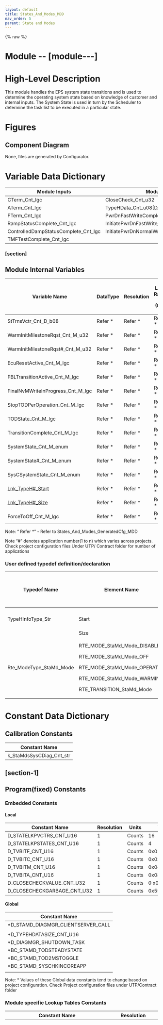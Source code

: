```yaml
---
layout: default
title: States_And_Modes_MDD
nav_order: 5
parent: State and Modes
---
```

{% raw %}
# Module --  [module---]

# High-Level Description

This module handles the EPS system state transitions and is used to
determine the operating system state based on knowledge of customer and
internal inputs. The System State is used in turn by the Scheduler to
determine the task list to be executed in a particular state.

# Figures

## Component Diagram 

None, files are generated by Configurator.

#  Variable Data Dictionary

| Module Inputs                        | Module Outputs                               |
|------------------------------------|------------------------------------|
| CTerm_Cnt_lgc                        | CloseCheck_Cnt_u32                           |
| ATerm_Cnt_lgc                        | TypeHData_Cnt_u08\[D_TYPEHDATASIZE_CNT_U16\] |
| FTerm_Cnt_lgc                        | PwrDnFastWriteComplete_Cnt_lgc               |
| RampStatusComplete_Cnt_lgc           | InitiatePwrDnFastWrite_Cnt_lgc               |
| ControlledDampStatusComplete_Cnt_lgc | InitiatePwrDnNormalWrite_Cnt_lgc             |
| TMFTestComplete_Cnt_lgc              |                                              |

###  [section]

## Module Internal Variables

<table>
<colgroup>
<col style="width: 19%" />
<col style="width: 8%" />
<col style="width: 7%" />
<col style="width: 8%" />
<col style="width: 7%" />
<col style="width: 6%" />
<col style="width: 42%" />
</colgroup>
<thead>
<tr class="header">
<th>Variable Name</th>
<th>DataType</th>
<th>Resolution</th>
<th><p>Legal Range</p>
<p>(min)</p></th>
<th><p>Legal Range</p>
<p>(max)</p></th>
<th>Multiplicity</th>
<th>Software Segment</th>
</tr>
</thead>
<tbody>
<tr class="odd">
<td>StTrnsVctr_Cnt_D_b08</td>
<td>Refer *</td>
<td>Refer *</td>
<td>Refer *</td>
<td>Refer *</td>
<td>1:1</td>
<td>STAMD#_START_SEC_VAR_CLEARED_8</td>
</tr>
<tr class="even">
<td>WarmInitMilestoneRqst_Cnt_M_u32</td>
<td>Refer *</td>
<td>Refer *</td>
<td>Refer *</td>
<td>Refer *</td>
<td>1:1</td>
<td>STAMD#_START_SEC_VAR_CLEARED_32</td>
</tr>
<tr class="odd">
<td>WarmInitMilestoneRqst#_Cnt_M_u32</td>
<td>Refer *</td>
<td>Refer *</td>
<td>Refer *</td>
<td>Refer *</td>
<td>0:n</td>
<td>STAMD#_START_SEC_VAR_CLEARED_32</td>
</tr>
<tr class="even">
<td>EcuResetActive_Cnt_M_lgc</td>
<td>Refer *</td>
<td>Refer *</td>
<td>Refer *</td>
<td>Refer *</td>
<td><u>1:1</u></td>
<td><u>STAMD#_START_SEC_VAR_CLEARED_BOOLEAN</u></td>
</tr>
<tr class="odd">
<td>FBLTransitionActive_Cnt_M_lgc</td>
<td>Refer *</td>
<td>Refer *</td>
<td>Refer *</td>
<td>Refer *</td>
<td><u>1:1</u></td>
<td><u>STAMD#_START_SEC_VAR_CLEARED_BOOLEAN</u></td>
</tr>
<tr class="even">
<td>FinalNvMWriteInProgress_Cnt_M_lgc</td>
<td>Refer *</td>
<td>Refer *</td>
<td>Refer *</td>
<td>Refer *</td>
<td>1:1</td>
<td>STAMD#_START_SEC_VAR_CLEARED_BOOLEAN</td>
</tr>
<tr class="odd">
<td>StopTODPerOperation_Cnt_M_lgc</td>
<td>Refer *</td>
<td>Refer *</td>
<td>Refer *</td>
<td>Refer *</td>
<td>1:1</td>
<td>STAMD#_START_SEC_VAR_CLEARED_BOOLEAN</td>
</tr>
<tr class="even">
<td>TODState_Cnt_M_lgc</td>
<td>Refer *</td>
<td>Refer *</td>
<td>Refer *</td>
<td>Refer *</td>
<td>1:1</td>
<td>STAMD#_START_SEC_VAR_CLEARED_BOOLEAN</td>
</tr>
<tr class="odd">
<td>TransitionComplete_Cnt_M_lgc</td>
<td>Refer *</td>
<td>Refer *</td>
<td>Refer *</td>
<td>Refer *</td>
<td>1:1</td>
<td>STAMD#_START_SEC_VAR_CLEARED_BOOLEAN</td>
</tr>
<tr class="even">
<td>SystemState_Cnt_M_enum</td>
<td>Refer *</td>
<td>Refer *</td>
<td>Refer *</td>
<td>Refer *</td>
<td>1:1</td>
<td>STAMD#_START_SEC_VAR_INIT_UNSPECIFIED</td>
</tr>
<tr class="odd">
<td>SystemState#_Cnt_M_enum</td>
<td>Refer *</td>
<td>Refer *</td>
<td>Refer *</td>
<td>Refer *</td>
<td>0:n</td>
<td>STAMD#_START_SEC_VAR_INIT_UNSPECIFIED</td>
</tr>
<tr class="even">
<td>SysCSystemState_Cnt_M_enum</td>
<td>Refer *</td>
<td>Refer *</td>
<td>Refer *</td>
<td>Refer *</td>
<td>1:1</td>
<td>STAMD#_START_SEC_VAR_INIT_UNSPECIFIED</td>
</tr>
<tr class="odd">
<td><u>Lnk_TypeH#_Start</u></td>
<td>Refer *</td>
<td>Refer *</td>
<td>Refer *</td>
<td>Refer *</td>
<td>0:n</td>
<td>AP_STAMD_CONST</td>
</tr>
<tr class="even">
<td><u>Lnk_TypeH#_Size</u></td>
<td>Refer *</td>
<td>Refer *</td>
<td>Refer *</td>
<td>Refer *</td>
<td>0:n</td>
<td>AP_STAMD_CONST</td>
</tr>
<tr class="odd">
<td>ForceToOff_Cnt_M_lgc</td>
<td>Refer *</td>
<td>Refer *</td>
<td>Refer *</td>
<td>Refer *</td>
<td>1:1</td>
<td>STAMD#_START_SEC_VAR_CLEARED_BOOLEAN</td>
</tr>
</tbody>
</table>

Note: “ Refer \*” - Refer to States_And_Modes_GeneratedCfg_MDD

Note “#” denotes application number(1 to n) which varies across
projects. Check project configuration files Under UTP/ Contract folder
for number of applications

### User defined typedef definition/declaration 

<table>
<colgroup>
<col style="width: 37%" />
<col style="width: 24%" />
<col style="width: 16%" />
<col style="width: 11%" />
<col style="width: 11%" />
</colgroup>
<thead>
<tr class="header">
<th>Typedef Name</th>
<th>Element Name</th>
<th>User Defined Type</th>
<th><p>Legal Range</p>
<p>(min)</p></th>
<th><p>Legal Range</p>
<p>(max)</p></th>
</tr>
</thead>
<tbody>
<tr class="odd">
<td></td>
<td></td>
<td></td>
<td></td>
<td></td>
</tr>
<tr class="even">
<td>TypeHInfoType_Str</td>
<td>Start</td>
<td>Const uint8 pointer</td>
<td>0</td>
<td>Full</td>
</tr>
<tr class="odd">
<td></td>
<td>Size</td>
<td>Uint32</td>
<td>0</td>
<td>Full</td>
</tr>
<tr class="even">
<td>Rte_ModeType_StaMd_Mode</td>
<td><p>RTE_MODE_StaMd_Mode_DISABLE</p>
<p>RTE_MODE_StaMd_Mode_OFF</p>
<p>RTE_MODE_StaMd_Mode_OPERATE</p>
<p>RTE_MODE_StaMd_Mode_WARMINIT</p>
<p>RTE_TRANSITION_StaMd_Mode</p></td>
<td>N/A</td>
<td>N/A</td>
<td>N/A</td>
</tr>
</tbody>
</table>

# Constant Data Dictionary

## Calibration Constants

| Constant Name            |
|--------------------------|
| k_StaMdsSysCDiag_Cnt_str |

##  [section-1]

## Program(fixed) Constants

### Embedded Constants

#### Local

| Constant Name               | Resolution | Units  | Value       |
|-----------------------------|------------|--------|-------------|
| D_STATELKPVCTRS_CNT_U16     | 1          | Counts | 16          |
| D_STATELKPSTATES_CNT_U16    | 1          | Counts | 4           |
| D_TVBITF_CNT_U16            | 1          | Counts | 0x01        |
| D_TVBITC_CNT_U16            | 1          | Counts | 0x02        |
| D_TVBITM_CNT_U16            | 1          | Counts | 0x04        |
| D_TVBITA_CNT_U16            | 1          | Counts | 0x08        |
| D_CLOSECHECKVALUE_CNT_U32   | 1          | Counts | 0 x00FF00FF |
| D_CLOSECHECKGARBAGE_CNT_U32 | 1          | Counts | 0x5555AAAA  |

#### Global

| Constant Name                                       |
|-----------------------------------------------------|
| \*D_STAMD_DIAGMGR_CLIENTSERVER_CALL                 |
|                                                     |
| \*D_TYPEHDATASIZE_CNT_U16                           |
| <span class="mark">\*D_DIAGMGR_SHUTDOWN_TASK</span> |
| \*BC_STAMD_TODSTEADYSTATE                           |
| \*BC_STAMD_TOD2MSTOGGLE                             |
| \*BC_STAMD_SYSCHKINCOREAPP                          |
|                                                     |

Note: \* Values of these Global data constants tend to change based on
project configuration. Check Project configuration files under
UTP/Contract folder

### Module specific Lookup Tables Constants

<table style="width:100%;">
<colgroup>
<col style="width: 32%" />
<col style="width: 11%" />
<col style="width: 40%" />
<col style="width: 16%" />
</colgroup>
<thead>
<tr class="header">
<th>Constant Name</th>
<th>Resolution</th>
<th>Value</th>
<th>Software Segment</th>
</tr>
</thead>
<tbody>
<tr class="odd">
<td>Rte_ModeType_StaMd_Mode t_StateLkpTbl_Cnt_u8
[D_STATELKPSTATES_CNT_U16] [D_STATELKPVCTRS_CNT_U16]</td>
<td>N/A</td>
<td><p>{ {RTE_MODE_StaMd_Mode_OFF,</p>
<blockquote>
<p>RTE_MODE_StaMd_Mode_OFF,</p>
<p>RTE_MODE_StaMd_Mode_OFF,</p>
<p>RTE_MODE_StaMd_Mode_OFF,</p>
<p>RTE_MODE_StaMd_Mode_OFF,</p>
<p>RTE_MODE_StaMd_Mode_OFF,</p>
<p>RTE_MODE_StaMd_Mode_OFF,</p>
<p>RTE_MODE_StaMd_Mode_OFF,</p>
<p>RTE_MODE_StaMd_Mode_DISABLE,</p>
<p>RTE_MODE_StaMd_Mode_DISABLE,</p>
<p>RTE_MODE_StaMd_Mode_WARMINIT,</p>
<p>RTE_MODE_StaMd_Mode_DISABLE,</p>
<p>RTE_MODE_StaMd_Mode_ DISABLE,</p>
<p>RTE_MODE_StaMd_Mode_ DISABLE,</p>
<p>RTE_MODE_StaMd_Mode_ WARMINIT,</p>
<p>RTE_MODE_StaMd_Mode_ DISABLE },</p>
</blockquote>
<p>{RTE_MODE_StaMd_Mode_OFF,</p>
<blockquote>
<p>RTE_MODE_StaMd_Mode_OFF,</p>
<p>RTE_MODE_StaMd_Mode_OFF,</p>
<p>RTE_MODE_StaMd_Mode_OFF,</p>
<p>RTE_MODE_StaMd_Mode_OFF,</p>
<p>RTE_MODE_StaMd_Mode_OFF,</p>
<p>RTE_MODE_StaMd_Mode_OFF,</p>
<p>RTE_MODE_StaMd_Mode_OFF,</p>
<p>RTE_MODE_StaMd_Mode_WARMINIT,</p>
<p>RTE_MODE_StaMd_Mode_WARMINIT,</p>
<p>RTE_MODE_StaMd_Mode_WARMINIT,</p>
<p>RTE_MODE_StaMd_Mode_WARMINIT,</p>
<p>RTE_MODE_StaMd_Mode_WARMINIT,</p>
<p>RTE_MODE_StaMd_Mode_WARMINIT,</p>
<p>RTE_MODE_StaMd_Mode_WARMINIT,</p>
<p>RTE_MODE_StaMd_Mode_WARMINIT},</p>
</blockquote>
<p>{RTE_MODE_StaMd_Mode_OPERATE,</p>
<blockquote>
<p>RTE_MODE_StaMd_Mode_OPERATE,</p>
<p>RTE_MODE_StaMd_Mode_OPERATE,</p>
<p>RTE_MODE_StaMd_Mode_OPERATE,</p>
<p>RTE_MODE_StaMd_Mode_DISABLE,</p>
<p>RTE_MODE_StaMd_Mode_DISABLE,</p>
<p>RTE_MODE_StaMd_Mode_DISABLE,</p>
<p>RTE_MODE_StaMd_Mode_DISABLE,</p>
<p>RTE_MODE_StaMd_Mode_OPERATE,</p>
<p>RTE_MODE_StaMd_Mode_OPERATE,</p>
<p>RTE_MODE_StaMd_Mode_OPERATE,</p>
<p>RTE_MODE_StaMd_Mode_OPERATE,</p>
<p>RTE_MODE_StaMd_Mode_DISABLE,</p>
<p>RTE_MODE_StaMd_Mode_DISABLE,</p>
<p>RTE_MODE_StaMd_Mode_DISABLE,</p>
<p>RTE_MODE_StaMd_Mode_DISABLE},</p>
</blockquote>
<p>{RTE_MODE_StaMd_Mode_DISABLE,</p>
<blockquote>
<p>RTE_MODE_StaMd_Mode_DISABLE,</p>
<p>RTE_MODE_StaMd_Mode_DISABLE,</p>
<p>RTE_MODE_StaMd_Mode_DISABLE,</p>
<p>RTE_MODE_StaMd_Mode_DISABLE,</p>
<p>RTE_MODE_StaMd_Mode_DISABLE,</p>
<p>RTE_MODE_StaMd_Mode_DISABLE,</p>
<p>RTE_MODE_StaMd_Mode_DISABLE,</p>
<p>RTE_MODE_StaMd_Mode_WARMINIT,</p>
<p>RTE_MODE_StaMd_Mode_DISABLE,</p>
<p>RTE_MODE_StaMd_Mode_WARMINIT,</p>
<p>RTE_MODE_StaMd_Mode_DISABLE,</p>
<p>RTE_MODE_StaMd_Mode_WARMINIT,</p>
<p>RTE_MODE_StaMd_Mode_DISABLE,</p>
<p>RTE_MODE_StaMd_Mode_OPERATE,</p>
<p>RTE_MODE_StaMd_Mode_DISABLE}</p>
</blockquote>
<p>}</p></td>
<td>CONST_UNSPECIFIED</td>
</tr>
<tr class="even">
<td>T_CurrentSystemState_Ptr_enum[ *SIZE]</td>
<td>N/A</td>
<td>Refer *</td>
<td>AP_STAMD_CONST</td>
</tr>
<tr class="odd">
<td>T_TypeHInfo_Cnt_Str[ *SIZE]</td>
<td>TypeHInfoType_Str</td>
<td>Refer *</td>
<td>AP_STAMD_CONST</td>
</tr>
<tr class="even">
<td>T_WarmInitMilestoneRqst_Ptr_enum[*SIZE]</td>
<td>N/A</td>
<td>Refer *</td>
<td>AP_STAMD_CONST</td>
</tr>
</tbody>
</table>

**Note:** The entries in the state lookup table rely on the fact that
generated values for the system state are maintained. If the generated
values are changed then the entries have to re arranged.

Note: \* SIZE for above tables varies across projects.Check Project
configuration files for size and elements of tables.**.**

Note: Refer \* **:** Refer to States_And_Modes_GeneratedCfg_MDD

# Functions/Macros used by the Sub-Modules 

## Library Functions / Macros 

The library functions / Macros that are called by the various sub
modules are identified below,

1.  

## Data Hiding Functions

None

## Global Functions/Macros Defined by this Module

### Process WarmInit Milestone Complete

|                      |                                         |             |     |     |
|--------------|-------------------------------|------------|--------|--------|
| **Function Name**    | MilestoneRqst_WarmInitMilestoneComplete | Type        | Min | Max |
| **Arguments Passed** | user                                    | StaMd_Users | 0   | 31  |
| **Return Value**     | None                                    |             |     |     |

#### Description

![](ElectricPowerSteering_TexasInstruments_HAITEC_LC_website/docs/StaMd/doc/mediax/media/image1.emf)

### Process WarmInit Milestone Not Complete

|                      |                                            |             |     |     |
|--------------|-------------------------------|------------|--------|--------|
| **Function Name**    | MilestoneRqst_WarmInitMilestoneNotComplete | Type        | Min | Max |
| **Arguments Passed** | user                                       | StaMd_Users | 0   | 31  |
| **Return Value**     | None                                       |             |     |     |

#### Description

![](ElectricPowerSteering_TexasInstruments_HAITEC_LC_website/docs/StaMd/doc/mediax/media/image2.emf)

### States and Modes ECU Reset

|                      |                     |      |     |     |
|----------------------|---------------------|------|-----|-----|
| **Function Name**    | StaMd_SCom_EcuReset | Type | Min | Max |
| **Arguments Passed** | none                |      |     |     |
| **Return Value**     | None                |      |     |     |

#### Description

EcuResetActive_Cnt_M_lgc = TRUE

### States and Modes prepare for FBL transition request

|                      |                             |      |     |     |
|----------------------|-----------------------------|------|-----|-----|
| **Function Name**    | StaMd_SCom_FBLTransitionReq | Type | Min | Max |
| **Arguments Passed** | none                        |      |     |     |
| **Return Value**     | None                        |      |     |     |

#### Description

FBLTransitionActive_Cnt_M_lgc = TRUE

### States and Modes Transition Function

|                      |             |      |     |     |
|----------------------|-------------|------|-----|-----|
| **Function Name**    | StaMd_Trns1 | Type | Min | Max |
| **Arguments Passed** | none        |      |     |     |
| **Return Value**     | None        |      |     |     |

#### Description

*Note: D_STAMD_DIAGMGR_CLIENTSERVER_CALL is generated as STD_ON or
STD_OFF based on the configuration of the program.*

### States and Modes Initialization

#### Description – StaMd_Init0

|                      |             |      |     |     |
|----------------------|-------------|------|-----|-----|
| **Function Name**    | StaMd_Init0 | Type | Min | Max |
| **Arguments Passed** | none        |      |     |     |
| **Return Value**     | None        |      |     |     |

#### Description

![](ElectricPowerSteering_TexasInstruments_HAITEC_LC_website/docs/StaMd/doc/mediax/media/image4.emf)

###  [section-2]

#### Description– StaMd_Init1

|                      |             |      |     |     |
|----------------------|-------------|------|-----|-----|
| **Function Name**    | StaMd_Init1 | Type | Min | Max |
| **Arguments Passed** | none        |      |     |     |
| **Return Value**     | None        |      |     |     |

#### Description

![](ElectricPowerSteering_TexasInstruments_HAITEC_LC_website/docs/StaMd/doc/mediax/media/image5.emf)

### States and Modes Periodic

|                      |            |      |     |     |
|----------------------|------------|------|-----|-----|
| **Function Name**    | StaMd_Per1 | Type | Min | Max |
| **Arguments Passed** | none       |      |     |     |
| **Return Value**     | None       |      |     |     |

#### Description![](ElectricPowerSteering_TexasInstruments_HAITEC_LC_website/docs/StaMd/doc/mediax/media/image6.emf)

![](ElectricPowerSteering_TexasInstruments_HAITEC_LC_website/docs/StaMd/doc/mediax/media/image7.emf)

### System State Check

<table>
<colgroup>
<col style="width: 16%" />
<col style="width: 39%" />
<col style="width: 17%" />
<col style="width: 13%" />
<col style="width: 12%" />
</colgroup>
<tbody>
<tr class="odd">
<td><strong>Function Name</strong></td>
<td>SystemStateCheck</td>
<td>Type</td>
<td>Min</td>
<td>Max</td>
</tr>
<tr class="even">
<td><strong>Arguments Passed</strong></td>
<td>FTermActive_Cnt_T_lgc</td>
<td>boolean</td>
<td>FALSE</td>
<td>TRUE</td>
</tr>
<tr class="odd">
<td></td>
<td>CTermActive_Cnt_T_lgc</td>
<td>boolean</td>
<td>FALSE</td>
<td>TRUE</td>
</tr>
<tr class="even">
<td></td>
<td>ATermActive_Cnt_T_lgc</td>
<td>boolean</td>
<td>FALSE</td>
<td>TRUE</td>
</tr>
<tr class="odd">
<td></td>
<td>RampStatusCmp_Cnt_T_lgc</td>
<td>boolean</td>
<td>FALSE</td>
<td>TRUE</td>
</tr>
<tr class="even">
<td></td>
<td>CtrldDmpStsCmp_Cnt_T_lgc</td>
<td>boolean</td>
<td>FALSE</td>
<td>TRUE</td>
</tr>
<tr class="odd">
<td></td>
<td>TMFTestComplete_Cnt_T_lgc</td>
<td>boolean</td>
<td>FALSE</td>
<td>TRUE</td>
</tr>
<tr class="even">
<td></td>
<td>SysCFltCntr_Ptr_T_u16</td>
<td>uint16 *</td>
<td>0</td>
<td>255</td>
</tr>
<tr class="odd">
<td><strong>Return Value</strong></td>
<td>FaultStatus_Cnt_T_enum</td>
<td>NxtrDiagMgrStatus</td>
<td colspan="2"><p>NTC_STATUS_PASSED</p>
<p>NTC_STATUS_FAILED</p>
<p>NTC_STATUS_PREPASSED</p>
<p>NTC_STATUS_PREFAILED</p></td>
</tr>
</tbody>
</table>

#### Description

#### ![](ElectricPowerSteering_TexasInstruments_HAITEC_LC_website/docs/StaMd/doc/mediax/media/image8.emf) [section-3]

![](ElectricPowerSteering_TexasInstruments_HAITEC_LC_website/docs/StaMd/doc/mediax/media/image9.emf)

## Local Functions/Macros Used by this MDD only

### Macro Function \#1

SetBits_m(var, mask) : var = var \| mask

### Macro Function \#2

ClrBits_m(var, mask) : var = var & mask

### Local Function \#1

<table>
<colgroup>
<col style="width: 10%" />
<col style="width: 36%" />
<col style="width: 23%" />
<col style="width: 14%" />
<col style="width: 15%" />
</colgroup>
<tbody>
<tr class="odd">
<td><strong>Function Name</strong></td>
<td>BldTranVctr</td>
<td>Type</td>
<td>Min</td>
<td>Max</td>
</tr>
<tr class="even">
<td><strong>Arguments Passed</strong></td>
<td>SysState_Cnt_T_Enum</td>
<td>Rte_ModeType_StaMd_Mode</td>
<td colspan="2"><p>RTE_MODE_StaMd_Mode_DISABLE</p>
<p>RTE_MODE_StaMd_Mode_OFF</p>
<p>RTE_MODE_StaMd_Mode_OPERATE</p>
<p>RTE_MODE_StaMd_Mode_WARMINIT</p>
<p>RTE_TRANSITION_StaMd_Mode</p></td>
</tr>
<tr class="odd">
<td></td>
<td>FTermActive_Cnt_T_lgc</td>
<td>boolean</td>
<td>FALSE</td>
<td>TRUE</td>
</tr>
<tr class="even">
<td></td>
<td>CTermActive_Cnt_T_lgc</td>
<td>boolean</td>
<td>FALSE</td>
<td>TRUE</td>
</tr>
<tr class="odd">
<td></td>
<td>ATermActive_Cnt_T_lgc</td>
<td>boolean</td>
<td>FALSE</td>
<td>TRUE</td>
</tr>
<tr class="even">
<td></td>
<td>RampStatusCmp_Cnt_T_lgc</td>
<td>boolean</td>
<td>FALSE</td>
<td>TRUE</td>
</tr>
<tr class="odd">
<td></td>
<td>CtrldDmpStsCmp_Cnt_T_lgc</td>
<td>boolean</td>
<td>FALSE</td>
<td>TRUE</td>
</tr>
<tr class="even">
<td><strong>Return Value</strong></td>
<td>TransVec_Cnt_T_u8</td>
<td>uint8</td>
<td>FULL</td>
<td>FULL</td>
</tr>
</tbody>
</table>

#### Design Rationale

NvM_GetErrorStatus has been used instead of an RTE_Call_GetErrorStatus
in order to specify the blockID and also to prevent the integrator map
it to a wrong port interface.

#### Description![](ElectricPowerSteering_TexasInstruments_HAITEC_LC_website/docs/StaMd/doc/mediax/media/image10.emf)

### Local Function \#2

|                      |           |      |     |     |
|----------------------|-----------|------|-----|-----|
| **Function Name**    | ReadTypeH | Type | Min | Max |
| **Arguments Passed** | None      |      |     |     |
| **Return Value**     | none      |      |     |     |

#### Design Rationale

ReadTypeH functions call has been added to this module although the FDD
doesn’t call them out as this module performs the system NvH memory read
after system power up.

#### Description

![](ElectricPowerSteering_TexasInstruments_HAITEC_LC_website/docs/StaMd/doc/mediax/media/image11.emf)

### Local Function \#3

|                      |            |      |     |     |
|----------------------|------------|------|-----|-----|
| **Function Name**    | WriteTypeH | Type | Min | Max |
| **Arguments Passed** | none       |      |     |     |
| **Return Value**     | none       |      |     |     |

#### Design Rationale

WriteTypeH functions call has been added to this module although the FDD
doesn’t call them out as this module performs the system NvH memory
write before system shutdown.

#### Description

![](ElectricPowerSteering_TexasInstruments_HAITEC_LC_website/docs/StaMd/doc/mediax/media/image12.emf)

### Local Function \#4

|                      |                                 |         |       |      |
|--------|--------------------------|-----------------|-----------|-----------|
| **Function Name**    | CheckWarmInitComplete           | Type    | Min   | Max  |
| **Arguments Passed** | None                            |         |       |      |
| **Return Value**     | WarmInitMilestoneComp_Cnt_T_lgc | Boolean | FALSE | TRUE |

#### Description

# ![](ElectricPowerSteering_TexasInstruments_HAITEC_LC_website/docs/StaMd/doc/mediax/media/image13.emf) Software Module Implementation

## Initial Data Values

| Data          | Value           |
|---------------|-----------------|
| CTerm_Cnt_lgc | D_FALSE_CNT_LGC |
| ATerm_Cnt_lgc | D_TRUE_CNT_LGC  |
| FTerm_Cnt_lgc | D_FALSE_CNT_LGC |

##  [section-4]

## Initialization Functions

### Init: 

## Periodic Functions

## Fault Recovery Functions

None

## Shutdown Functions

None

## Interrupt Functions

None

## Serial Communication Functions

## Execution Requirements

## Execution Sequence of the Module

## \_Init0 is called outside of the Rte, from ECUStartup and needs to RUN prior to any function that requires the use of TypeH data.Execution Rates for sub-modules called by the Scheduler [init0-is-called-outside-of-the-rte-from-ecustartup-and-needs-to-run-prior-to-any-function-that-requires-the-use-of-typeh-data.execution-rates-for-sub-modules-called-by-the-scheduler]

| Function Name | Calling Frequency | System State(s) in which the function is called |
|----------------------------|-----------------|----------------------------|
| StaMd_Init0   | Once at init      | Cold Init                                       |
|               |                   |                                                 |
|               |                   |                                                 |

## Execution Requirements for Serial Communication Functions 

| Function Name | Sub-Module called by (Serial Comm Function Name) |
|---------------|--------------------------------------------------|
|               |                                                  |

#  [section-5]

#  Memory Map Definition Requirements

## Sub Modules (Functions)

This table identifies the software segments for functions identified in
this module.

| Name of Sub Module | Software Segment |
|--------------------|------------------|
|                    |                  |
|                    |                  |
|                    |                  |
|                    |                  |

##  [section-6]

## Global and Local Functions

This table identifies the software segments for global and local
functions identified in this module.

| Name of Sub Module                         | Software Segment       |
|--------------------------------------------|------------------------|
| BldTranVctr                                | RTE_AP_STAMD_APPL_CODE |
| MilestoneRqst_WarmInitMilestoneComplete    | RTE_AP_STAMD_APPL_CODE |
| MilestoneRqst_WarmInitMilestoneNotComplete | RTE_AP_STAMD_APPL_CODE |
| ReadTypeH                                  | RTE_AP_STAMD_APPL_CODE |
| WriteTypeH                                 | RTE_AP_STAMD_APPL_CODE |
| CheckWarmInitComplete                      | RTE_AP_STAMD_APPL_CODE |
| SystemStateCheck                           | RTE_AP_STAMD_APPL_CODE |
| StaMd_SCom_EcuReset                        | RTE_AP_STAMD_APPL_CODE |
| StaMd_Trns1                                | RTE_AP_STAMD_APPL_CODE |
| StaMd_Per1                                 | RTE_AP_STAMD_APPL_CODE |
| StaMd_Init0                                | AP_STAMD_CODE          |
| StaMd_Init1                                | RTE_AP_STAMD_APPL_CODE |

#  [section-7]

#  Known Issues / Limitations With Design

1.  .FDD does not currently support “Transition” state required for RTE
    runnables triggered on state transitions. Current design simply does
    nothing if in “Transition” state.

2.  FDD requirement state that an off state milestone is considered as
    complete when all the NVM writes are complete. This milestone is
    currently performed internally by querying the NVM write status in
    this module.

3.  FDD calls out for the F Term input to this module as a Boolean type
    diagnostic flag that is used to indicate a fault requesting removal
    of assist and currently there is no requirement for a component to
    send out this flag(according to FDD data dictionary version 86 dated
    16^th^ Mar 2012). However, it has been implemented in Diagnostic
    manager version FDD37B_001.6

#  Revision Control Log

|             |            |                                                                                                 |            |                     |
|------|-------|------------------------------------------|----------|---------|
| **Item \#** | **Rev \#** | **Change Description**                                                                          | **Date**   | **Author Initials** |
| 1           | 1          | Initial EA3.0 version.                                                                          | 11-Apr-11  | LWW                 |
| 2           | 2          | Updated range errors found during UTP                                                           | 13-Apr-11  | LWW                 |
| 3           | 3          | Added RampStatusCmp_Cnt_T_lgc                                                                   | 05-Jan-12  | M. Story            |
| 4           | 4          | Updated for issues found at Unit Test                                                           | 30-Jan-12  | M. Story            |
| 5           | 5          | Updates to meet FDD 10C v006                                                                    | 20-Mar-12  | VK                  |
| 6           | 6          | Updates to fix anomaly 3143                                                                     | 09-Apr-12  | VK                  |
| 7           | 7          | Added SCom function and logic to perform ECU Reset                                              | 26-Apr-12  | LWW                 |
| 8           | 8          | Updated to fix Anom 3158 for LookUpTable                                                        | 7-May-12   | NRAR                |
| 9           | 9          | Added EEPROM Failed to Close check                                                              | 27-Jul-12  | OT                  |
| 10          | 10         | Changed write complete check on Close Check diagnostic                                          | 03-Aug-12  | LWW                 |
| 11          | 11         | Added checkpoints, removed call to end operation cycle, added a MemMap section for const table  | 21-Sep-12  | LWW                 |
| 12          | 12         | Updated to the latest src(v16)                                                                  | 15-Feb-13  | VK                  |
| 13          | 13         | Moved state transition complete logic ahead of the switch case statement to always be performed | 05-Jun-13  | KJS                 |
| 14          | 14         | Applied final changes to A5108 correction in Per1                                               | 05-Jun-13  | KJS                 |
| 15          | 15         | Changes made to MDD to be more generic for all projects                                         | 18-June-13 | NRAR                |
| 16          | 16         | MDD version updated to match synergy version                                                    | 27-June-13 | NRAR                |
| 17          | 17         | Fixed anomaly 5205, added logic to force TOD low in toggle mode during powerdown.               | 27-June-13 | LWW                 |
| 18          | 18         | Add configurable macro NVMGETERRORSTATUS() CR#11065                                             | 11-Dec-13  | BDO                 |
| 19          | 19         | Added StaMd_Init0 as a trusted call to only handle ReadTypeH memory across applications         | 12-Dec-13  | BDO                 |
| 20          | 20         | Change designation of StaMd_Init0 from RTE_AP_STAMD_APPL_CODE to AP_STAMD_CODE.                 | 20-Dec-13  | BDO                 |
| 21          | 21         | Update to FDD ES10B version 13 to address anomaly 5388 - 11347                                  | 07-Feb-14  | BDO                 |
| 22          | 22         | Anomaly 7307 - software updates for consistency with FDD ES10B version 13 12602                 | 28-Oct-14  | BDO                 |

{% endraw %}